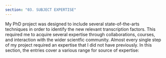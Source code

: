 ```yaml
---
section: "03. SUBJECT EXPERTISE"
---
```

My PhD project was designed to include several state-of-the-arts techniques in order to identify the new relevant transcription factors. This required me to acquire several expertise through collaborations, courses, and interaction with the wider scientfic community. Almost every single step of my project required an expertise that I did not have previously. In this section, the entries cover a various range for source of expertise:
